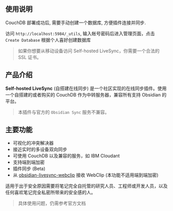 ## 使用说明

CouchDB 部署成功后, 需要手动创建一个数据库, 方便插件连接并同步.

访问 `http://localhost:5984/_utils`, 输入帐号密码后进入管理页面，点击 `Create Database` 根据个人喜好创建数据库

> 如果你想要从移动设备访问 Self-hosted LiveSync，你需要一个合法的 SSL 证书。

## 产品介绍

**Self-hosted LiveSync** (自搭建在线同步) 是一个社区实现的在线同步插件。使用一个自搭建的或者购买的 CouchDB 作为中转服务器，兼容所有支持 Obsidian 的平台。

> 本插件与官方的 `Obsidian Sync` 服务不兼容。

## 主要功能

-   可视化的冲突解决器
-   接近实时的多设备双向同步
-   可使用 CouchDB 以及兼容的服务，如 IBM Cloudant
-   支持端到端加密
-   插件同步 (Beta)
-   从 [obsidian-livesync-webclip](https://chrome.google.com/webstore/detail/obsidian-livesync-webclip/jfpaflmpckblieefkegjncjoceapakdf) 接收 WebClip (本功能不适用端到端加密)

适用于出于安全原因需要将笔记完全自托管的研究人员、工程师或开发人员，以及任何喜欢笔记完全私密所带来的安全感的人。

> 具体使用问题，仍需参考官方文档

